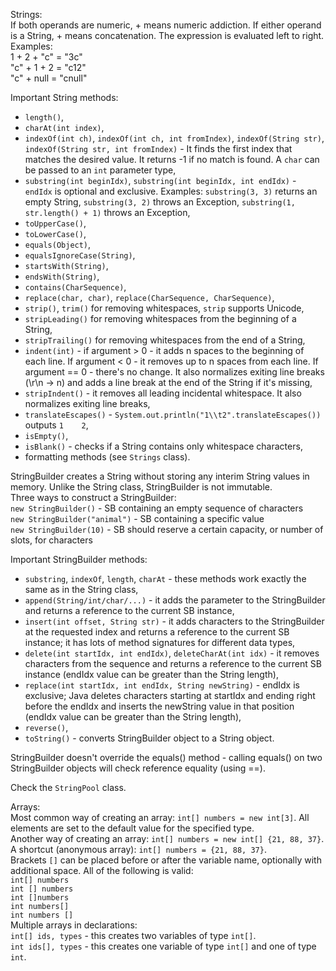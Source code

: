 Strings:\
If both operands are numeric, + means numeric addiction. If either operand is a String, + means concatenation.
The expression is evaluated left to right. Examples:\
1 + 2 + "c" = "3c"\
"c" + 1 + 2 = "c12"\
"c" + null = "cnull"

Important String methods:
* `length()`,
* `charAt(int index)`,
* `indexOf(int ch)`, `indexOf(int ch, int fromIndex)`, `indexOf(String str)`, `indexOf(String str, int fromIndex)` - 
It finds the first index that matches the desired value. It returns -1 if no match is found. 
A `char` can be passed to an `int` parameter type,
* `substring(int beginIdx)`, `substring(int beginIdx, int endIdx)` - `endIdx` is optional and exclusive. Examples:
`substring(3, 3)` returns an empty String, `substring(3, 2)` throws an Exception, 
`substring(1, str.length() + 1)` throws an Exception,
* `toUpperCase()`,
* `toLowerCase()`,
* `equals(Object)`,
* `equalsIgnoreCase(String)`,
* `startsWith(String)`,
* `endsWith(String)`,
* `contains(CharSequence)`,
* `replace(char, char)`, `replace(CharSequence, CharSequence)`,
* `strip()`, `trim()` for removing whitespaces, `strip` supports Unicode,
* `stripLeading()` for removing whitespaces from the beginning of a String,
* `stripTrailing()` for removing whitespaces from the end of a String,
* `indent(int)` - if argument > 0 - it adds n spaces to the beginning of each line. If argument < 0 - it removes up to n spaces
from each line. If argument == 0 - there's no change. It also normalizes exiting line breaks (\r\n -> n) and adds a line break 
at the end of the String if it's missing,
* `stripIndent()` - it removes all leading incidental whitespace. It also normalizes exiting line breaks,
* `translateEscapes()` - `System.out.println("1\\t2".translateEscapes())` outputs `1    2`,
* `isEmpty()`,
* `isBlank()` - checks if a String contains only whitespace characters,
* formatting methods (see `Strings` class).

StringBuilder creates a String without storing any interim String values in memory. Unlike the String class, StringBuilder
is not immutable.\
Three ways to construct a StringBuilder:\
`new StringBuilder()` - SB containing an empty sequence of characters\
`new StringBuilder("animal")` - SB containing a specific value\
`new StringBuilder(10)` - SB should reserve a certain capacity, or number of slots, for characters

Important StringBuilder methods:
* `substring`, `indexOf`, `length`, `charAt` - these methods work exactly the same as in the String class,
* `append(String/int/char/...)` - it adds the parameter to the StringBuilder and returns a reference to the current SB instance,
* `insert(int offset, String str)` - it adds characters to the StringBuilder at the requested index and returns a reference 
to the current SB instance; it has lots of method signatures for different data types,
* `delete(int startIdx, int endIdx)`, `deleteCharAt(int idx)` -  it removes characters from the sequence 
and returns a reference to the current SB instance (endIdx value can be greater than the String length),
* `replace(int startIdx, int endIdx, String newString)` - endIdx is exclusive; Java deletes characters starting at startIdx
and ending right before the endIdx and inserts the newString value in that position (endIdx value can be greater than the String length),
* `reverse()`,
* `toString()` - converts StringBuilder object to a String object.

StringBuilder doesn't override the equals() method - calling equals() on two StringBuilder objects will check 
reference equality (using ==).

Check the `StringPool` class.

Arrays:\
Most common way of creating an array: `int[] numbers = new int[3]`. All elements are set to the default value for the
specified type.\
Another way of creating an array: `int[] numbers = new int[] {21, 88, 37}`.\
A shortcut (anonymous array): `int[] numbers = {21, 88, 37}`.\
Brackets `[]` can be placed before or after the variable name, optionally with additional space. All of the following is valid:\
`int[] numbers`\
`int [] numbers`\
`int []numbers`\
`int numbers[]`\
`int numbers []`\
Multiple arrays in declarations:\
`int[] ids, types` - this creates two variables of type `int[]`.\
`int ids[], types` - this creates one variable of type `int[]` and one of type `int`.